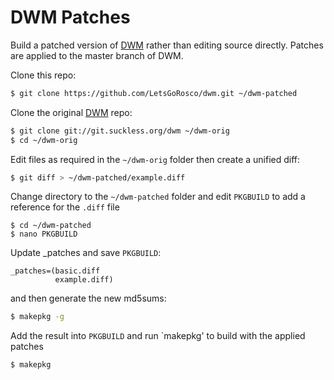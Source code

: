 # DWM Patches
Build a patched version of [DWM](http://dwm.suckless.org/) rather than editing source directly. Patches are applied to the master branch of DWM.

Clone this repo:
```sh
$ git clone https://github.com/LetsGoRosco/dwm.git ~/dwm-patched
```

Clone the original [DWM](git://git.suckless.org/git) repo:
```sh
$ git clone git://git.suckless.org/dwm ~/dwm-orig
$ cd ~/dwm-orig
```
Edit files as required in the `~/dwm-orig` folder then create a unified diff:
```sh
$ git diff > ~/dwm-patched/example.diff
```
Change directory to the `~/dwm-patched` folder and edit `PKGBUILD` to add a reference for the `.diff` file 
```
$ cd ~/dwm-patched
$ nano PKGBUILD
```
Update _patches and save `PKGBUILD`:
```
_patches=(basic.diff
          example.diff)
```
and then generate the new md5sums:
```sh
$ makepkg -g
```
Add the result into `PKGBUILD` and run `makepkg' to build with the applied patches
```
$ makepkg
```